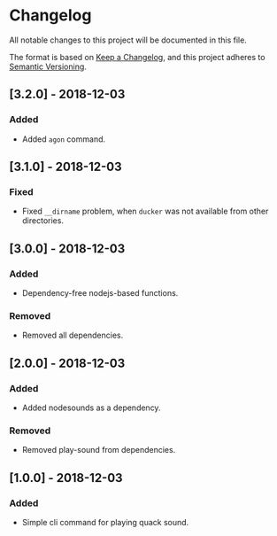 # Changelog

All notable changes to this project will be documented in this file.

The format is based on [Keep a Changelog](https://keepachangelog.com/en/1.0.0/),
and this project adheres to [Semantic Versioning](https://semver.org/spec/v2.0.0.html).

## [3.2.0] - 2018-12-03

### Added

- Added `agon` command.

## [3.1.0] - 2018-12-03

### Fixed

- Fixed `__dirname` problem, when `ducker` was not available from other directories.

## [3.0.0] - 2018-12-03

### Added

- Dependency-free nodejs-based functions.

### Removed

- Removed all dependencies.

## [2.0.0] - 2018-12-03

### Added

- Added nodesounds as a dependency.

### Removed

- Removed play-sound from dependencies.

## [1.0.0] - 2018-12-03

### Added

- Simple cli command for playing quack sound.
